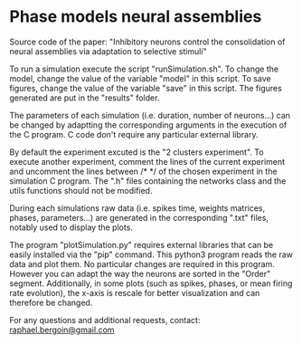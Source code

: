 # Phase models neural assemblies
Source code of the paper: "Inhibitory neurons control the consolidation of neural assemblies via adaptation to selective stimuli"

To run a simulation execute the script "runSimulation.sh". 
To change the model, change the value of the variable "model" in this script.
To save figures, change the value of the variable "save" in this script. The figures generated are put in the "results" folder.

The parameters of each simulation (i.e. duration, number of neurons...) can be changed by adaptting the corresponding arguments in the execution of the C program.
C code don't require any particular external library.

By default the experiment excuted is the "2 clusters experiment". 
To execute another experiment, comment the lines of the current experiment and uncomment the lines between /* */ of the chosen experiment in the simulation C program.
The ".h" files containing the networks class and the utils functions should not be modified.

During each simulations raw data (i.e. spikes time, weights matrices, phases, parameters...) are generated in the corresponding ".txt" files, notably used to display the plots.

The program "plotSimulation.py" requires external libraries that can be easily installed via the "pip" command.
This python3 program reads the raw data and plot them.
No particular changes are required in this program. However you can adapt the way the neurons are sorted in the "Order" segment.
Additionally, in some plots (such as spikes, phases, or mean firing rate evolution), the x-axis is rescale for better visualization and can therefore be changed.


For any questions and additional requests, contact: raphael.bergoin@gmail.com
